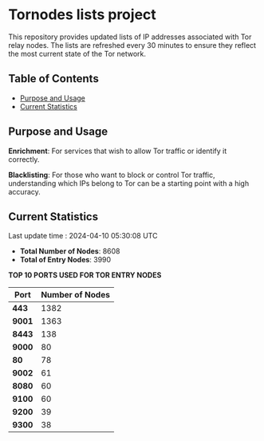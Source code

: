 # Tornodes lists project

This repository provides updated lists of IP addresses associated with Tor relay nodes. The lists are refreshed every 30 minutes to ensure they reflect the most current state of the Tor network.

## Table of Contents

- [Purpose and Usage](#purpose-and-usage)
- [Current Statistics](#current-statistics)


## Purpose and Usage

**Enrichment**: For services that wish to allow Tor traffic or identify it correctly.

**Blacklisting**: For those who want to block or control Tor traffic, understanding which IPs belong to Tor can be a starting point with a high accuracy.

## Current Statistics

Last update time : 2024-04-10 05:30:08 UTC

- **Total Number of Nodes**: 8608
- **Total of Entry Nodes**: 3990

**TOP 10 PORTS USED FOR TOR ENTRY NODES**

| **Port** | **Number of Nodes** |
|------|-----------------|
| **443**   | 1382  |
| **9001**   | 1363  |
| **8443**   | 138  |
| **9000**   | 80  |
| **80**   | 78  |
| **9002**   | 61  |
| **8080**   | 60  |
| **9100**   | 60  |
| **9200**   | 39  |
| **9300**   | 38  |

